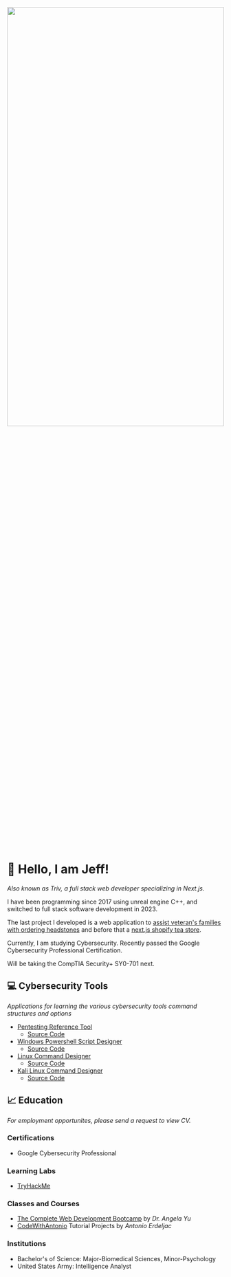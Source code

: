 
<div id="header" align="center">
  <img src="https://github.com/Triv2/Triv2/assets/126743500/144fbd3d-2e07-4e03-8956-5275016e9994" width="100%" height="50%"/>
</div>

# :wave: Hello, I am Jeff! 

*Also known as Triv, a full stack web developer specializing in Next.js.*

<p>I have been programming since 2017 using unreal engine C++, and switched to full stack software development in 2023.</p>

The last project I developed is a web application to [assist veteran's families with ordering headstones](https://vets-weld.vercel.app/) and before that a [next.js shopify tea store](https://tea-shop-mu.vercel.app/).
 
<p> Currently, I am studying Cybersecurity. Recently passed the Google Cybersecurity Professional Certification. </p>
<p>Will be taking the CompTIA Security+ SY0-701 next.</p>

<!---[![TryHackMe](https://tryhackme-badges.s3.amazonaws.com/triviallore.png)](https://tryhackme.com/api/v2/badges/public-profile?userPublicId=3019780)--->
## :computer: Cybersecurity Tools
*Applications for learning the various cybersecurity tools command structures and options*
  - [Pentesting Reference Tool](https://pentest-tool-kappa.vercel.app)
    - [Source Code](https://github.com/Triv2/pentest-tool)
  - [Windows Powershell Script Designer](https://powershell-script-ui.vercel.app)
    - [Source Code](https://github.com/Triv2/powershell-script-ui)
  - [Linux Command Designer](https://linux-cli-gui.vercel.app)
    - [Source Code](https://github.com/Triv2/linux-command-gui)
  - [Kali Linux Command Designer](https://kali-command-gui.vercel.app/)
    - [Source Code](https://github.com/Triv2/kali-command-gui)

## :chart_with_upwards_trend: Education
*For employment opportunites, please send a request to view CV.*


 ### Certifications
   - Google Cybersecurity Professional

 ### Learning Labs
   - [TryHackMe](https://tryhackme.com/p/triviallore)

 ### Classes and Courses
   - [The Complete Web Development Bootcamp](https://www.udemy.com/course/the-complete-web-development-bootcamp/) by *Dr. Angela Yu*
   - [CodeWithAntonio](https://www.codewithantonio.com/) Tutorial Projects by *Antonio Erdeljac*

### Institutions
   - Bachelor's of Science: Major-Biomedical Sciences, Minor-Psychology
   - United States Army: Intelligence Analyst




<!---[![Triv's GitHub stats](https://github-readme-stats.vercel.app/api?username=Triv2)](https://github.com/Triv2/github-readme-stats)
--->


<!---
Triv2/Triv2 is a ✨ special ✨ repository because its `README.md` (this file) appears on your GitHub profile.
You can click the Preview link to take a look at your changes.
--->

